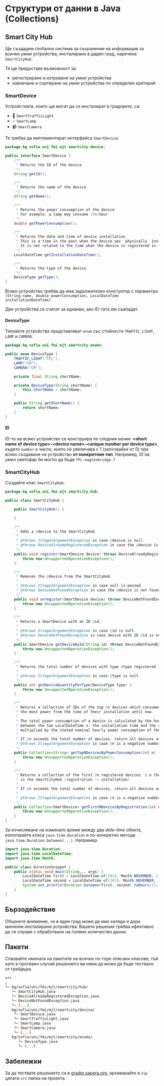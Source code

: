 # Структури от данни в Java (Collections)

## Smart City Hub

Ще създадем глобална система за съхранение на информация за всички *умни* устройства, инсталирани в даден град, наречена `SmartCityHub`.

Тя ще предоставя възможност за:
- регистриране и изтриване на *умни* устройства
- извличане и сортиране на *умни* устройства по определен критерий

### SmartDevice

Устройствата, които ще могат да се инсталират в градовете, са:

- :traffic_light: `SmartTrafficLight`
- :bulb: `SmartLamp`
- :video_camera: `SmartCamera`

Те трябва да имплементират интерфейса `SmartDevice`:

```java
package bg.sofia.uni.fmi.mjt.smartcity.device;

public interface SmartDevice {
    /**
     * Returns the ID of the device.
     */
    String getId();

    /**
     * Returns the name of the device.
     */
    String getName();

    /**
     * Returns the power consumption of the device.
     * For example, a lamp may consume 1kW/hour.
     */
    double getPowerConsumption();

    /**
     * Returns the date and time of device installation.
     * This is a time in the past when the device was 'physically' installed.
     * It is not related to the time when the device is registered in the Hub.
     */
    LocalDateTime getInstallationDateTime();

    /**
     * Returns the type of the device.
     */
    DeviceType getType();
}
```

Всяко устройство трябва да има задължителен констуктор с параметри `(String name, double powerConsumption, LocalDateTime installationDateTime)`

Две устройства се считат за еднакви, ако ID-тата им съвпадат.

#### DeviceType

Типовете устройства представляват `enum` със стойности `TRAFFIC_LIGHT`, `LAMP` и `CAMERA`.

```java
package bg.sofia.uni.fmi.mjt.smartcity.enums;

public enum DeviceType {
    TRAFFIC_LIGHT("TFL"),
    LAMP("LM"),
    CAMERA("CM");

    private final String shortName;

    private DeviceType(String shortName) {
        this.shortName = shortName;
    }

    public String getShortName() {
        return shortName;
    }
}
```

#### ID

ID-то на всяко устройство се конструира по следния начин:
**\<short name of device type\>-\<device name\>-\<unique number per device type\>**, където `number` е число, което се увеличава с 1 (започвайки от 0) при всяко създаване на устройство **от конкретния тип**. Например, ID на *умен* светофар би могло да бъде `TFL-eaglesbridge-7`

### SmartCityHub

Създайте клас `SmartCityHub`:

```java
package bg.sofia.uni.fmi.mjt.smartcity.hub;

public class SmartCityHub {

    public SmartCityHub() {

    }

    /**
     * Adds a @device to the SmartCityHub.
     *
     * @throws IllegalArgumentException in case @device is null.
     * @throws DeviceAlreadyRegisteredException in case the @device is already registered.
     */
    public void register(SmartDevice device) throws DeviceAlreadyRegisteredException {
        throw new UnsupportedOperationException();
    }

    /**
     * Removes the @device from the SmartCityHub.
     *
     * @throws IllegalArgumentException in case null is passed.
     * @throws DeviceNotFoundException in case the @device is not found.
     */
    public void unregister(SmartDevice device) throws DeviceNotFoundException {
        throw new UnsupportedOperationException();
    }

    /**
     * Returns a SmartDevice with an ID @id.
     *
     * @throws IllegalArgumentException in case @id is null.
     * @throws DeviceNotFoundException in case device with ID @id is not found.
     */
    public SmartDevice getDeviceById(String id) throws DeviceNotFoundException {
        throw new UnsupportedOperationException();
    }

    /**
     * Returns the total number of devices with type @type registered in SmartCityHub.
     *
     * @throws IllegalArgumentException in case @type is null.
     */
    public int getDeviceQuantityPerType(DeviceType type) {
        throw new UnsupportedOperationException();
    }

    /**
     * Returns a collection of IDs of the top @n devices which consumed
     * the most power from the time of their installation until now.
     * 
     * The total power consumption of a device is calculated by the hours elapsed
     * between the two LocalDateTime-s: the installation time and the current time (now)
     * multiplied by the stated nominal hourly power consumption of the device.
     *
     * If @n exceeds the total number of devices, return all devices available sorted by the given criterion.
     * @throws IllegalArgumentException in case @n is a negative number.
     */
    public Collection<String> getTopNDevicesByPowerConsumption(int n) {
        throw new UnsupportedOperationException();
    }

    /**
     * Returns a collection of the first @n registered devices, i.e the first @n that were added
     * in the SmartCityHub (registration != installation).
     * 
     * If @n exceeds the total number of devices, return all devices available sorted by the given criterion.
     *
     * @throws IllegalArgumentException in case @n is a negative number.
     */
    public Collection<SmartDevice> getFirstNDevicesByRegistration(int n) {
        throw new UnsupportedOperationException();
    }
}
```

За изчисляване на изминало време между двa *date-time* обекта, използвайте класа `java.time.Duration` и по-конкретно метода `java.time.Duration.between(...)`. Например:

```java
import java.time.Duration;
import java.time.LocalDateTime;
import java.time.Month;

public class DurationSnippet {
    public static void main(String... args) {
        LocalDateTime first = LocalDateTime.of(2019, Month.NOVEMBER, 1, 9, 0); // 2019-11-01T09:00
        LocalDateTime second = LocalDateTime.of(2019, Month.NOVEMBER, 1, 11, 0); // 2019-11-01T11:00
        System.out.println(Duration.between(first, second).toHours()); // 2
    }
}
```

## Бързодействие

Обърнете внимание, че в един град може да има хиляди и дори милиони инсталирани устройства. Вашето решение трябва ефективно да се справя с обработване на голямо количество данни.

## Пакети

Спазвайте имената на пакетите на всички по-горе описани класове, тъй като в противен случай решението ви няма да може да бъде тествано от грейдъра.

```bash
src
╷
└─ bg/sofia/uni/fmi/mjt/smartcity/hub/
   └─ SmartCityHub.java
   └─ DeviceAlreadyRegisteredException.java
   └─ DeviceNotFoundException.java
   └─ (...)
   bg/sofia/uni/fmi/mjt/smartcity/device/
    └─ SmartDevice.java
    └─ SmartTrafficLight.java
    └─ SmartLamp.java
    └─ SmartCamera.java
    └─ (...)
   bg/sofia/uni/fmi/mjt/smartcity/enums/
      └─ DeviceType.java
      └─ (...)
```

## Забележки

За да тествате решението си в [grader.sapera.org](grader.sapera.org), архивирайте в `zip` цялата `src` папка на проекта.